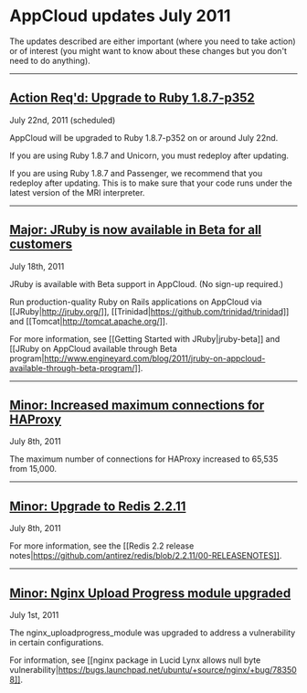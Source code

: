 # AppCloud updates July 2011

The updates described are either important (where you need to take action) or of interest (you might want to know about these changes but you don't need to do anything). 


---

<a href=#update4><h2 id="update4"> **Action Req'd:** Upgrade to Ruby 1.8.7-p352 </h2></a>

July 22nd, 2011 (scheduled)

AppCloud will be upgraded to Ruby 1.8.7-p352 on or around July 22nd. 

If you are using Ruby 1.8.7 and Unicorn, you must redeploy after updating.

If you are using Ruby 1.8.7 and Passenger, we recommend that you redeploy after updating. This is to make sure that your code runs under the latest version of the MRI interpreter.

---

<a href=#update5><h2 id="update5"> **Major:** JRuby is now available in Beta for all customers </h2></a>

July 18th, 2011

JRuby is available with Beta support in AppCloud. (No sign-up required.)

Run production-quality Ruby on Rails applications on AppCloud via [[JRuby|http://jruby.org/]], [[Trinidad|https://github.com/trinidad/trinidad]] and [[Tomcat|http://tomcat.apache.org/]].

For more information, see [[Getting Started with JRuby|jruby-beta]] and [[JRuby on AppCloud available through Beta program|http://www.engineyard.com/blog/2011/jruby-on-appcloud-available-through-beta-program/]].


---

<a href=#update3><h2 id="update3"> Minor: Increased maximum connections for HAProxy </h2></a>

July 8th, 2011

The maximum number of connections for HAProxy increased to 65,535 from 15,000.

---

<a href=#update2><h2 id="update2"> Minor: Upgrade to Redis 2.2.11</h2></a>

July 8th, 2011

For more information, see the [[Redis 2.2 release notes|https://github.com/antirez/redis/blob/2.2.11/00-RELEASENOTES]].

---

<a href=#update1> <h2 id="update1"> Minor: Nginx Upload Progress module upgraded </h2></a>

July 1st, 2011

The nginx_uploadprogress_module was upgraded to address a vulnerability in certain configurations. 

For information, see [[nginx package in Lucid Lynx allows null byte vulnerability|https://bugs.launchpad.net/ubuntu/+source/nginx/+bug/783508]].



[1]: #update1        "update1"
[2]: #update2        "update2"
[3]: #update3        "update3"
[4]: #update4        "update4"
[5]: #update5        "update5"
[6]: #update6        "update6"
[7]: #update7        "update7"
[8]: #update8        "update8"
[9]: #update9        "update9"
[10]: #update10        "update10"
[11]: #update11        "update11"
[12]: #update12        "update12"
[13]: #update13        "update13"
[14]: #update14        "update14"